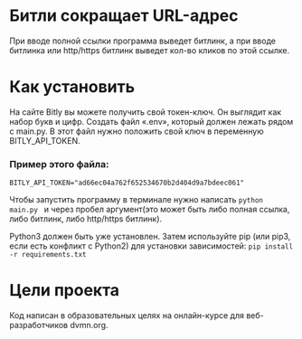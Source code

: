 # Битли сокращает URL-адрес
При вводе полной ссылки программа выведет битлинк, а при вводе битлинка или http/https битлинк выведет кол-во кликов по этой ссылке.
# Как установить
На сайте Bitly вы можете получить свой токен-ключ. Он выглядит как набор букв и цифр. Создать файл «.env», который должен лежать рядом с main.py. В этот файл нужно положить свой ключ в переменную BITLY_API_TOKEN. 
### Пример этого файла:
``` BITLY_API_TOKEN="ad66ec04a762f652534670b2d404d9a7bdeec061" ```

Чтобы запустить программу в терминале нужно написать ```python main.py ``` и через пробел аргумент(это может быть либо полная ссылка, либо битлинк, либо http/https битлинк).

Python3 должен быть уже установлен. Затем используйте pip (или pip3, если есть конфликт с Python2) для установки зависимостей:
```pip install -r requirements.txt```
# Цели проекта
Код написан в образовательных целях на онлайн-курсе для веб-разработчиков dvmn.org.
